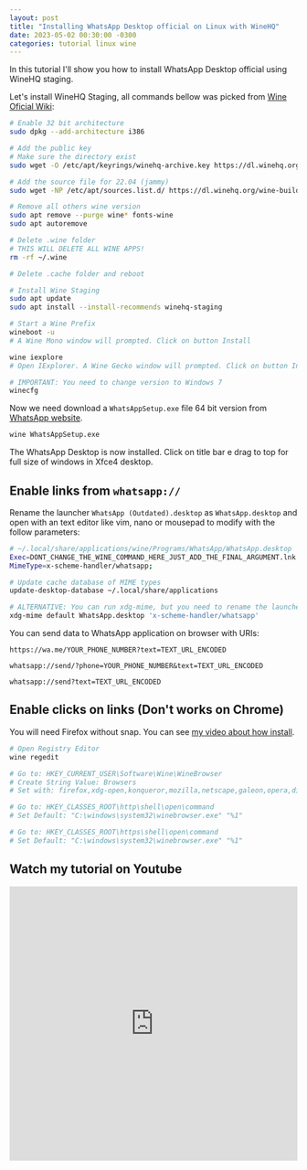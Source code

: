 ```yaml
---
layout: post
title: "Installing WhatsApp Desktop official on Linux with WineHQ"
date: 2023-05-02 00:30:00 -0300
categories: tutorial linux wine
---
```

In this tutorial I'll show you how to install WhatsApp Desktop official using WineHQ staging.

Let's install WineHQ Staging, all commands bellow was picked from [Wine Oficial Wiki](https://wiki.winehq.org/Ubuntu):

```bash
# Enable 32 bit architecture
sudo dpkg --add-architecture i386

# Add the public key
# Make sure the directory exist
sudo wget -O /etc/apt/keyrings/winehq-archive.key https://dl.winehq.org/wine-builds/winehq.key

# Add the source file for 22.04 (jammy)
sudo wget -NP /etc/apt/sources.list.d/ https://dl.winehq.org/wine-builds/ubuntu/dists/jammy/winehq-jammy.sources

# Remove all others wine version
sudo apt remove --purge wine* fonts-wine
sudo apt autoremove

# Delete .wine folder
# THIS WILL DELETE ALL WINE APPS!
rm -rf ~/.wine

# Delete .cache folder and reboot

# Install Wine Staging
sudo apt update
sudo apt install --install-recommends winehq-staging

# Start a Wine Prefix
wineboot -u
# A Wine Mono window will prompted. Click on button Install

wine iexplore
# Open IExplorer. A Wine Gecko window will prompted. Click on button Install

# IMPORTANT: You need to change version to Windows 7
winecfg
```

Now we need download a `WhatsAppSetup.exe` file 64 bit version from [WhatsApp website](https://www.whatsapp.com/download).

```bash
wine WhatsAppSetup.exe
```

The WhatsApp Desktop is now installed. Click on title bar e drag to top for full size of windows in Xfce4 desktop.

## Enable links from `whatsapp://`

Rename the launcher `WhatsApp (Outdated).desktop` as `WhatsApp.desktop` and open with an text editor like vim, nano or mousepad to modify with the follow parameters:

```bash
# ~/.local/share/applications/wine/Programs/WhatsApp/WhatsApp.desktop
Exec=DONT_CHANGE_THE_WINE_COMMAND_HERE_JUST_ADD_THE_FINAL_ARGUMENT.lnk %u
MimeType=x-scheme-handler/whatsapp;

# Update cache database of MIME types
update-desktop-database ~/.local/share/applications

# ALTERNATIVE: You can run xdg-mime, but you need to rename the launcher
xdg-mime default WhatsApp.desktop 'x-scheme-handler/whatsapp'
```

You can send data to WhatsApp application on browser with URIs:

```
https://wa.me/YOUR_PHONE_NUMBER?text=TEXT_URL_ENCODED

whatsapp://send/?phone=YOUR_PHONE_NUMBER&text=TEXT_URL_ENCODED

whatsapp://send?text=TEXT_URL_ENCODED
```

## Enable clicks on links (Don't works on Chrome)

You will need Firefox without snap. You can see [my video about how install](https://youtu.be/sUMBewTIJQg). 

```bash
# Open Registry Editor
wine regedit

# Go to: HKEY_CURRENT_USER\Software\Wine\WineBrowser
# Create String Value: Browsers
# Set with: firefox,xdg-open,konqueror,mozilla,netscape,galeon,opera,dillo

# Go to: HKEY_CLASSES_ROOT\http\shell\open\command
# Set Default: "C:\windows\system32\winebrowser.exe" "%1"

# Go to: HKEY_CLASSES_ROOT\https\shell\open\command
# Set Default: "C:\windows\system32\winebrowser.exe" "%1"
```

## Watch my tutorial on Youtube

<iframe width="100%" height="480" src="https://www.youtube.com/embed/tcDeD7MJ-EI" frameborder="0" allow="autoplay; encrypted-media" allowfullscreen></iframe>
